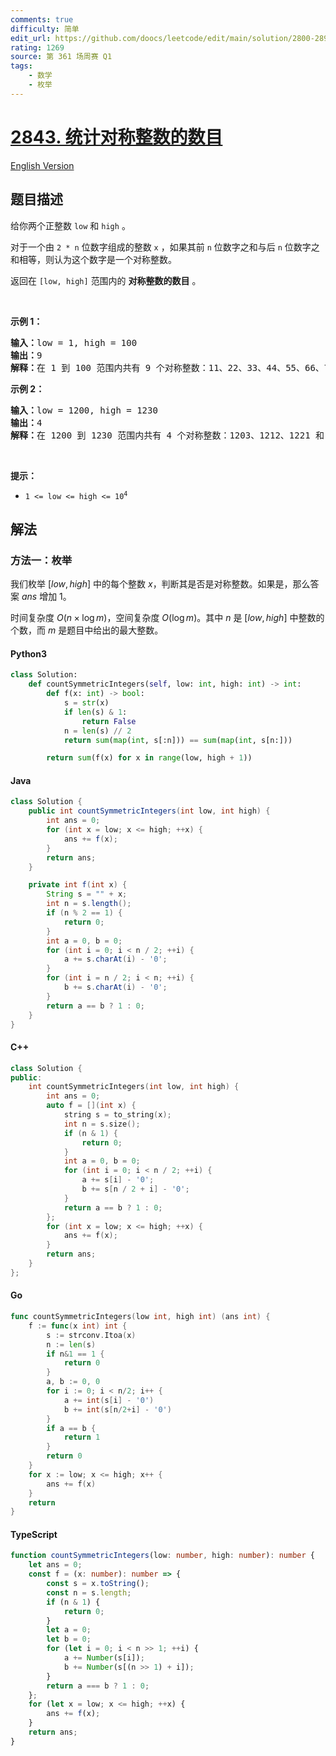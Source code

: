 ```yaml
---
comments: true
difficulty: 简单
edit_url: https://github.com/doocs/leetcode/edit/main/solution/2800-2899/2843.Count%20Symmetric%20Integers/README.md
rating: 1269
source: 第 361 场周赛 Q1
tags:
    - 数学
    - 枚举
---
```


<!-- problem:start -->

# [2843. 统计对称整数的数目](https://leetcode.cn/problems/count-symmetric-integers)

[English Version](/solution/2800-2899/2843.Count%20Symmetric%20Integers/README_EN.md)

## 题目描述

<!-- description:start -->

<p>给你两个正整数 <code>low</code> 和 <code>high</code> 。</p>

<p>对于一个由 <code>2 * n</code> 位数字组成的整数 <code>x</code> ，如果其前 <code>n</code> 位数字之和与后 <code>n</code> 位数字之和相等，则认为这个数字是一个对称整数。</p>

<p>返回在 <code>[low, high]</code> 范围内的 <strong>对称整数的数目</strong> 。</p>

<p>&nbsp;</p>

<p><strong class="example">示例 1：</strong></p>

<pre>
<strong>输入：</strong>low = 1, high = 100
<strong>输出：</strong>9
<strong>解释：</strong>在 1 到 100 范围内共有 9 个对称整数：11、22、33、44、55、66、77、88 和 99 。
</pre>

<p><strong class="example">示例 2：</strong></p>

<pre>
<strong>输入：</strong>low = 1200, high = 1230
<strong>输出：</strong>4
<strong>解释：</strong>在 1200 到 1230 范围内共有 4 个对称整数：1203、1212、1221 和 1230 。
</pre>

<p>&nbsp;</p>

<p><strong>提示：</strong></p>

<ul>
	<li><code>1 &lt;= low &lt;= high &lt;= 10<sup>4</sup></code></li>
</ul>

<!-- description:end -->

## 解法

<!-- solution:start -->

### 方法一：枚举

我们枚举 $[low, high]$ 中的每个整数 $x$，判断其是否是对称整数。如果是，那么答案 $ans$ 增加 $1$。

时间复杂度 $O(n \times \log m)$，空间复杂度 $O(\log m)$。其中 $n$ 是 $[low, high]$ 中整数的个数，而 $m$ 是题目中给出的最大整数。

<!-- tabs:start -->

#### Python3

```python
class Solution:
    def countSymmetricIntegers(self, low: int, high: int) -> int:
        def f(x: int) -> bool:
            s = str(x)
            if len(s) & 1:
                return False
            n = len(s) // 2
            return sum(map(int, s[:n])) == sum(map(int, s[n:]))

        return sum(f(x) for x in range(low, high + 1))
```

#### Java

```java
class Solution {
    public int countSymmetricIntegers(int low, int high) {
        int ans = 0;
        for (int x = low; x <= high; ++x) {
            ans += f(x);
        }
        return ans;
    }

    private int f(int x) {
        String s = "" + x;
        int n = s.length();
        if (n % 2 == 1) {
            return 0;
        }
        int a = 0, b = 0;
        for (int i = 0; i < n / 2; ++i) {
            a += s.charAt(i) - '0';
        }
        for (int i = n / 2; i < n; ++i) {
            b += s.charAt(i) - '0';
        }
        return a == b ? 1 : 0;
    }
}
```

#### C++

```cpp
class Solution {
public:
    int countSymmetricIntegers(int low, int high) {
        int ans = 0;
        auto f = [](int x) {
            string s = to_string(x);
            int n = s.size();
            if (n & 1) {
                return 0;
            }
            int a = 0, b = 0;
            for (int i = 0; i < n / 2; ++i) {
                a += s[i] - '0';
                b += s[n / 2 + i] - '0';
            }
            return a == b ? 1 : 0;
        };
        for (int x = low; x <= high; ++x) {
            ans += f(x);
        }
        return ans;
    }
};
```

#### Go

```go
func countSymmetricIntegers(low int, high int) (ans int) {
	f := func(x int) int {
		s := strconv.Itoa(x)
		n := len(s)
		if n&1 == 1 {
			return 0
		}
		a, b := 0, 0
		for i := 0; i < n/2; i++ {
			a += int(s[i] - '0')
			b += int(s[n/2+i] - '0')
		}
		if a == b {
			return 1
		}
		return 0
	}
	for x := low; x <= high; x++ {
		ans += f(x)
	}
	return
}
```

#### TypeScript

```ts
function countSymmetricIntegers(low: number, high: number): number {
    let ans = 0;
    const f = (x: number): number => {
        const s = x.toString();
        const n = s.length;
        if (n & 1) {
            return 0;
        }
        let a = 0;
        let b = 0;
        for (let i = 0; i < n >> 1; ++i) {
            a += Number(s[i]);
            b += Number(s[(n >> 1) + i]);
        }
        return a === b ? 1 : 0;
    };
    for (let x = low; x <= high; ++x) {
        ans += f(x);
    }
    return ans;
}
```

<!-- tabs:end -->

<!-- solution:end -->

<!-- problem:end -->
